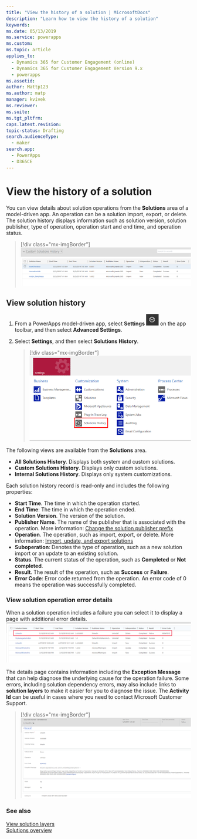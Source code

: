 ```yaml
---
title: "View the history of a solution | MicrosoftDocs"
description: "Learn how to view the history of a solution"
keywords: 
ms.date: 05/13/2019
ms.service: powerapps
ms.custom: 
ms.topic: article
applies_to: 
  - Dynamics 365 for Customer Engagement (online)
  - Dynamics 365 for Customer Engagement Version 9.x
  - powerapps
ms.assetid: 
author: Mattp123
ms.author: matp
manager: kvivek
ms.reviewer: 
ms.suite: 
ms.tgt_pltfrm: 
caps.latest.revision: 
topic-status: Drafting
search.audienceType: 
  - maker
search.app: 
  - PowerApps
  - D365CE
---
```


# View the history of a solution
You can view details about solution operations from the **Solutions** area of a model-driven app. An operation can be a solution import, export, or delete. The solution history displays information such as solution version, solution publisher, type of operation, operation start and end time, and operation status.

> [!div class="mx-imgBorder"] 
> ![](media/solutions-history-custom-view.png "Solutions history custom view")

## View solution history
1.	From a PowerApps model-driven app, select **Settings** ![Settings](../model-driven-apps/media/powerapps-gear.png) on the app toolbar, and then select **Advanced Settings**. 
2.	Select **Settings**, and then select **Solutions History**.

     > [!div class="mx-imgBorder"] 
     > ![](media/solution-history-sitemap.png "Solution History area")

The following views are available from the **Solutions** area. 
- **All Solutions History**. Displays both system and custom solutions. 
- **Custom Solutions History**. Displays only custom solutions. 
- **Internal Solutions History**. Displays only system customizations. 

Each solution history record is read-only and includes the following properties: 
- **Start Time**. The time in which the operation started. 
- **End Time**: The time in which the operation ended. 
- **Solution Version**. The version of the solution. 
- **Publisher Name**. The name of the publisher that is associated with the operation. More information: [Change the solution publisher prefix](change-solution-publisher-prefix.md)  
- **Operation**. The operation, such as import, export, or delete. More information: [Import, update, and export solutions](import-update-export-solutions.md)
- **Suboperation**: Denotes the type of operation, such as a new solution import or an update to an existing solution. 
- **Status**. The current status of the operation, such as **Completed** or **Not completed**. 
- **Result**. The result of the operation, such as **Success** or **Failure**. 
- **Error Code**: Error code returned from the operation. An error code of 0 means the operation was successfully completed. 

### View solution operation error details 
When a solution operation includes a failure you can select it to display a page with additional error details. 
![Solution history with operation error](media/solution-history-with-failure.png)

The details page contains information including the **Exception Message** that can help diagnose the underlying cause for the operation failure. Some errors, including solution dependency errors, may also include links to **solution layers** to make it easier for you to diagnose the issue. The **Activity Id** can be useful in cases where you need to contact Microsoft Customer Support. 

> [!div class="mx-imgBorder"] 
> ![](media/solution-history-error-details.png "Solution operation error details")

### See also
[View solution layers](solution-layers.md)  <br />
[Solutions overview](solutions-overview.md) 


